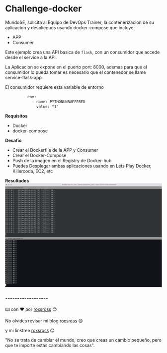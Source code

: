# Challenge-docker

        
MundoSE, solicita al Equipo de DevOps Trainer, la contenerizacion de su aplicacion y despliegues usando docker-compose que incluye:

- APP
- Consumer

Este ejemplo crea una API basica de `flask`, con un consumidor que accede desde el service a la API. 

La Aplicacion se expone en el puerto port: 8000, ademas para que el consumidor lo pueda tomar es necesario que el contenedor se llame service-flask-app

El consumidor requiere esta variable de entorno
```
          env:
            - name: PYTHONUNBUFFERED
              value: "1"
```    

**Requisitos**

- Docker
- docker-compose

**Desafío**

- Crear el Dockerfile de la APP y Consumer
- Crear el Docker-Compose
- Push de la imagen en el Registry de Docker-hub
- Puedes Desplegar ambas aplicaciones usando en Lets Play Docker, Killercoda, EC2, etc



**Resultados**
![](docs/Resultado.png)


### ------------------

⌨️ con ❤️ por [roxsross](https://github.com/roxsross) 😊

No olvides revisar mi blog [roxsross](https://blog.295devops.com) 😊

y mi linktree [roxsross](https://roxs.295devops.com) 😊

"No se trata de cambiar el mundo, creo que creas un cambio pequeño, pero que te importe estás cambiando las cosas".